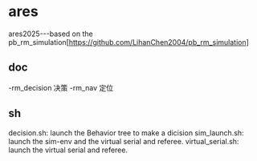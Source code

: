 # ares

ares2025---based on the pb_rm_simulation[https://github.com/LihanChen2004/pb_rm_simulation]

## doc

-rm_decision   决策
-rm_nav        定位

## sh

decision.sh: launch the Behavior tree to make a dicision
sim_launch.sh: launch the sim-env and the virtual serial and referee.
virtual_serial.sh: launch the virtual serial and referee.
